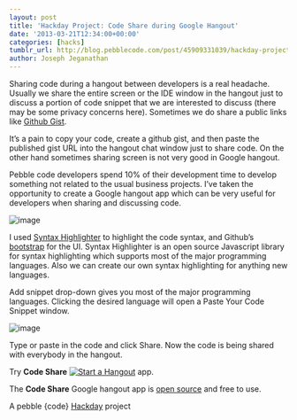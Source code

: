 ```yaml
---
layout: post
title: 'Hackday Project: Code Share during Google Hangout'
date: '2013-03-21T12:34:00+00:00'
categories: [hacks]
tumblr_url: http://blog.pebblecode.com/post/45909331039/hackday-project-code-share-during-google-hangout
author: Joseph Jeganathan
---
```

<p>Sharing code during a hangout between developers is a real headache. Usually we share the entire screen or the IDE window in the hangout just to discuss a portion of code snippet that we are interested to discuss (there may be some privacy concerns here). Sometimes we do share a public links like <a href="https://gist.github.com/">Github Gist</a>. </p>
<p>It&rsquo;s a pain to copy your code, create a github gist, and then paste the published gist URL into the hangout chat window just to share code. On the other hand sometimes sharing screen is not very good in Google hangout.</p>
<p>Pebble code developers spend 10% of their development time to develop something not related to the usual business projects. I&rsquo;ve taken the opportunity to create a Google hangout app which can be very useful for developers when sharing and discussing code. </p>
<p><img alt="image" src="http://media.tumblr.com/9853788e22cda42cbedc7a57d27bbd0c/tumblr_inline_mjhvro1LYJ1qz4rgp.png"/></p>

<p>I used <a href="http://alexgorbatchev.com/SyntaxHighlighter/">Syntax Highlighter</a> to highlight the code syntax, and Github&rsquo;s <a href="http://twitter.github.com/bootstrap/">bootstrap</a> for the UI. Syntax Highlighter is an open source Javascript library for syntax highlighting which supports most of the major programming languages. Also we can create our own syntax highlighting for anything new languages. </p>
<p>Add snippet drop-down gives you most of the major <span>programming languages. Clicking the desired language will open a Paste Your Code Snippet window.</span></p>
<p><span><img alt="image" src="http://media.tumblr.com/bee7b4d43e30db99ac7a6ea20afd241b/tumblr_inline_mjhwkkmCj51qz4rgp.png"/></span></p>
<p>Type or paste in the code and click Share. Now the code is being shared with everybody in the hangout.</p>
<p><span>Try </span><strong>Code Share</strong><span> </span><a href="https://plus.google.com/hangouts/_?gid=1086364795155"> <img alt="Start a Hangout" src="https://ssl.gstatic.com/s2/oz/images/stars/hangout/1/gplus-hangout-20x86-normal.png"/></a><span> app.</span></p>
<p>The <strong>Code Share</strong> Google hangout app is <a href="https://github.com/pebblecode/CodeShare">open source</a> and free to use. </p>
<p>A pebble {code} <a href="http://blog.pebblecode.com/blog/education-hackday">Hackday</a> project</p>
